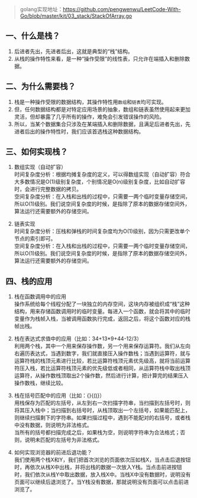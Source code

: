 > golang实现地址：https://github.com/pengwenwu/LeetCode-With-Go/blob/master/kit/03_stack/StackOfArray.go

## 一、什么是栈？
1. 后进者先出，先进者后出，这就是典型的“栈”结构。
2. 从栈的操作特性来看，是一种“操作受限”的线性表，只允许在端插入和删除数据。


## 二、为什么需要栈？
1. 栈是一种操作受限的数据结构，其操作特性用`数组`和`链表`均可实现。
2. 但，任何数据结构都是对特定应用场景的抽象，数组和链表虽然使用起来更加灵活，但却暴露了几乎所有的操作，难免会引发错误操作的风险。
3. 所以，当某个数据集合只涉及在某端插入和删除数据，且满足后进者先出，先进者后出的操作特性时，我们应该首选栈这种数据结构。

## 三、如何实现栈？
1. 数组实现（自动扩容）  
时间复杂度分析：根据均摊复杂度的定义，可以得数组实现（自动扩容）符合大多数情况是O(1)级别复杂度，个别情况是O(n)级别复杂度，比如自动扩容时，会进行完整数据的拷贝。  
空间复杂度分析：在入栈和出栈的过程中，只需要一两个临时变量存储空间，所以O(1)级别。我们说空间复杂度的时候，是指除了原本的数据存储空间外，算法运行还需要额外的存储空间。

2. 链表实现  
时间复杂度分析：压栈和弹栈的时间复杂度均为O(1)级别，因为只需更改单个节点的索引即可。  
空间复杂度分析：在入栈和出栈的过程中，只需要一两个临时变量存储空间，所以O(1)级别。我们说空间复杂度的时候，是指除了原本的数据存储空间外，算法运行还需要额外的存储空间。

## 四、栈的应用
1. 栈在函数调用中的应用  
操作系统给每个线程分配了一块独立的内存空间，这块内存被组织成“栈”这种结构，用来存储函数调用时的临时变量。每进入一个函数，就会将其中的临时变量作为栈帧入栈，当被调用函数执行完成，返回之后，将这个函数对应的栈帧出栈。  

2. 栈在表达式求值中的应用（比如：34+13*9+44-12/3）  
利用两个栈，其中一个用来保存操作数，另一个用来保存运算符。我们从左向右遍历表达式，当遇到数字，我们就直接压入操作数栈；当遇到运算符，就与运算符栈的栈顶元素进行比较，若比运算符栈顶元素优先级高，就将当前运算符压入栈，若比运算符栈顶元素的优先级低或者相同，从运算符栈中取出栈顶运算符，从操作数栈顶取出2个操作数，然后进行计算，把计算完的结果压入操作数栈，继续比较。  

3. 栈在括号匹配中的应用（比如：{}{[()]()}）  
用栈保存为匹配的左括号，从左到右一次扫描字符串，当扫描到左括号时，则将其压入栈中；当扫描到右括号时，从栈顶取出一个左括号，如果能匹配上，则继续扫描剩下的字符串。如果扫描过程中，遇到不能配对的右括号，或者栈中没有数据，则说明为非法格式。  
当所有的括号都扫描完成之后，如果栈为空，则说明字符串为合法格式；否则，说明未匹配的左括号为非法格式。  

4. 如何实现浏览器的前进后退功能？  
我们使用两个栈X和Y，我们把首次浏览的页面依次压如栈X，当点击后退按钮时，再依次从栈X中出栈，并将出栈的数据一次放入Y栈。当点击前进按钮时，我们依次从栈Y中取出数据，放入栈X中。当栈X中没有数据时，说明没有页面可以继续后退浏览了。当Y栈没有数据，那就说明没有页面可以点击前进浏览了。